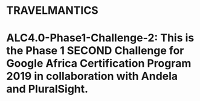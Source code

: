 # TRAVELMANTICS
# ALC4.0-Phase1-Challenge-2: This is the Phase 1 SECOND Challenge for Google Africa Certification Program 2019 in collaboration with Andela and PluralSight.
